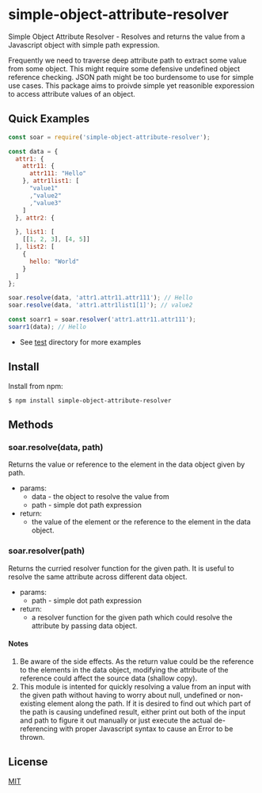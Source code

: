 # simple-object-attribute-resolver
Simple Object Attribute Resolver - Resolves and returns the value from a Javascript object with simple path expression.

Frequently we need to traverse deep attribute path to extract some value from some object.  This might require some defensive undefined object reference checking.  JSON path might be too burdensome to use for simple use cases.  This package aims to proivde simple yet reasonible exporession to access attribute values of an object.

## Quick Examples
```javascript
const soar = require('simple-object-attribute-resolver');

const data = {
  attr1: {
    attr11: {
      attr111: "Hello"
    }, attr1list1: [
      "value1"
      ,"value2"
      ,"value3"
    ]
  }, attr2: {

  }, list1: [
    [[1, 2, 3], [4, 5]]
  ], list2: [
    {
      hello: "World"
    }
  ]
};

soar.resolve(data, 'attr1.attr11.attr111'); // Hello
soar.resolve(data, 'attr1.attr1list1[1]'); // value2

const soarr1 = soar.resolver('attr1.attr11.attr111');
soarr1(data); // Hello
```
* See [test](test) directory for more examples

## Install
Install from npm:
```
$ npm install simple-object-attribute-resolver
```

## Methods
### soar.resolve(data, path)
Returns the value or reference to the element in the data object given by path.
* params:
  * data - the object to resolve the value from
  * path - simple dot path expression
* return:
  * the value of the element or the reference to the element in the data object.

### soar.resolver(path)
Returns the curried resolver function for the given path.  It is useful to resolve the same attribute across different data object.
* params:
  * path - simple dot path expression
* return:
  * a resolver function for the given path which could resolve the attribute by passing data object.

#### Notes
1. Be aware of the side effects.  As the return value could be the reference to the elements in the data object, modifying the attribute of the reference could affect the source data (shallow copy).
2. This module is intented for quickly resolving a value from an input with the given path without having to worry about null, undefined or non-existing element along the path.  If it is desired to find out which part of the path is causing undefined result, either print out both of the input and path to figure it out manually or just execute the actual de-referencing with proper Javascript syntax to cause an Error to be thrown.

## License
[MIT](LICENSE)